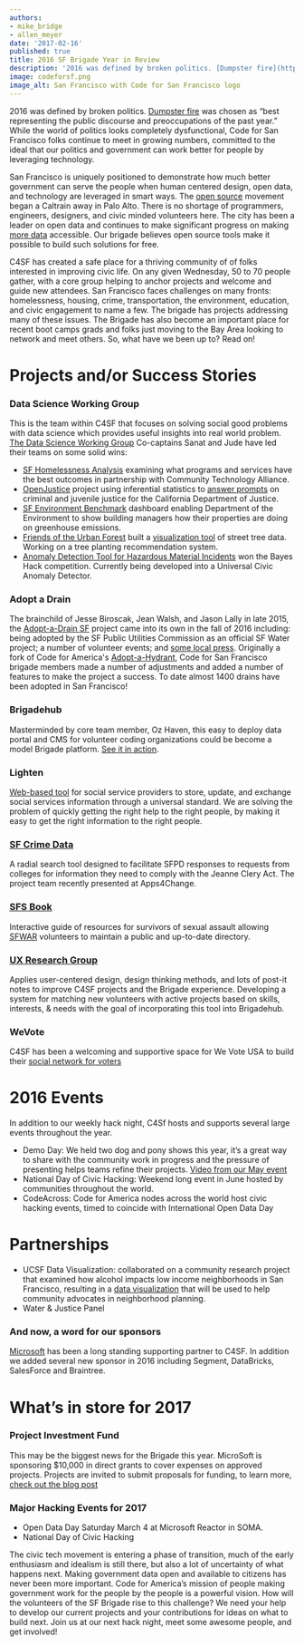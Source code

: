 ```yaml
---
authors:
- mike_bridge
- allen_meyer
date: '2017-02-16'
published: true
title: 2016 SF Brigade Year in Review
description: '2016 was defined by broken politics. [Dumpster fire](http://www.americandialect.org/dumpster-fire-is-2016-american-dialect-society-word-of-the-year) was chosen as “best representing the public discourse and preoccupations of the past year.” While the world of politics looks completely dysfunctional, Code for San Francisco folks continue to meet in growing numbers, committed to the ideal that our politics and government can work better for people by leveraging technology.'
image: codeforsf.png
image_alt: San Francisco with Code for San Francisco logo
---
```


2016 was defined by broken politics. [Dumpster fire](http://www.americandialect.org/dumpster-fire-is-2016-american-dialect-society-word-of-the-year) was chosen as “best representing the public discourse and preoccupations of the past year.” While the world of politics looks completely dysfunctional, Code for San Francisco folks continue to meet in growing numbers, committed to the ideal that our politics and government can work better for people by leveraging technology.

San Francisco is uniquely positioned to demonstrate how much better government can serve the people when human centered design, open data, and technology are leveraged in smart ways. The [open source](https://opensource.org/history) movement began a Caltrain away in Palo Alto. There is no shortage of programmers, engineers, designers, and civic minded volunteers here. The city has been a leader on open data and continues to make significant progress on making [more data](https://datasf.org/) accessible. Our brigade believes open source tools make it possible to build such solutions for free.

C4SF has created a safe place for a thriving community of of folks interested in improving civic life. On any given Wednesday, 50 to 70 people gather, with a core group helping to anchor projects and welcome and guide new attendees. San Francisco faces challenges on many fronts: homelessness, housing, crime, transportation, the environment, education, and civic engagement to name a few. The brigade has projects addressing many of these issues. The Brigade has also become an important place for recent boot camps grads and folks just moving to the Bay Area looking to network and meet others. So, what have we been up to? Read on! 

# Projects and/or Success Stories

### Data Science Working Group
This is the team within C4SF that focuses on solving social good problems with data science which provides useful insights into real world problem. [The Data Science Working Group](http://datascience.codeforsanfrancisco.org/) Co-captains Sanat and Jude have led their teams on some solid wins: 
* [SF Homelessness Analysis](http://datascience.codeforsanfrancisco.org/project/sf-homelessness-analysis/) examining what programs and services have the best outcomes in partnership with Community Technology Alliance.
* [OpenJustice](https://openjustice.doj.ca.gov/) project using inferential statistics to [answer prompts](http://datascience.codeforsanfrancisco.org/project/ca-doj-openjustice-hypothesis-testing-predictive-modeling/) on criminal and juvenile justice for the California Department of Justice.
* [SF Environment Benchmark](http://datascience.codeforsanfrancisco.org/project/sf-environment-benchmark/) dashboard enabling Department of the Environment to show building managers how their properties are doing on greenhouse emissions.
* [Friends of the Urban Forest](https://www.fuf.net/) built a [visualization tool](http://datascience.codeforsanfrancisco.org/project/friends-of-the-urban-forest-street-tree-viz/) of street tree data. Working on a tree planting recommendation system.
* [Anomaly Detection Tool for Hazardous Material Incidents](https://judec.shinyapps.io/shiny_anomaly_detection/)  won the Bayes Hack competition. Currently being developed into a Universal Civic Anomaly Detector.

### Adopt a Drain
The brainchild of Jesse Biroscak, Jean Walsh, and Jason Lally in late 2015, the [Adopt-a-Drain SF](https://adoptadrain.sfwater.org/) project came into its own in the fall of 2016 including: being adopted by the SF Public Utilities Commission as an official SF Water project; a number of volunteer events; and [some local press](http://hoodline.com/2016/11/the-great-leaf-catcher-puuurple-drainnnn-san-francisco-residents-adopt-drains-to-prevent-flooding). Originally a fork of Code for America's [Adopt-a-Hydrant](https://www.codeforamerica.org/products/adopt-a-hydrant/), Code for San Francisco brigade members made a number of adjustments and added a number of features to make the project a success. To date almost 1400 drains have been adopted in San Francisco!

### Brigadehub 
Masterminded by core team member, Oz Haven, this easy to deploy data portal and CMS for volunteer coding organizations could be become a model Brigade platform. [See it in action]( http://codeforsanfrancisco.org/).

### Lighten
[Web-based tool](http://codeforsanfrancisco.org/projects/Lighten) for social service providers to store, update, and exchange social services information through a universal standard. We are solving the problem of quickly getting the right help to the right people, by making it easy to get the right information to the right people.

### [SF Crime Data](http://codeforsanfrancisco.org/projects/SF-Crime-Data) 
A radial search tool designed to facilitate SFPD responses to requests from colleges for information they need to comply with the Jeanne Clery Act. The project team recently presented at Apps4Change.

### [SFS Book](http://codeforsanfrancisco.org/projects/SFS-Book)
Interactive guide of resources for survivors of sexual assault allowing [SFWAR](http://sfwar.org/about.html) volunteers to maintain a public and up-to-date directory.

### [UX Research Group](http://codeforsanfrancisco.org/projects/User-Research-Working-Group)
Applies user-centered design, design thinking methods, and lots of post-it notes to improve C4SF projects and the Brigade experience. Developing a system for matching new volunteers with active projects based on skills, interests, & needs with the goal of incorporating this tool into Brigadehub.

### WeVote 
C4SF has been a welcoming and supportive space for We Vote USA to build their [social network for voters]( http://www.wevoteusa.org/)

# 2016 Events
In addition to our weekly hack night, C4Sf hosts and supports several large events throughout the year.
* Demo Day: We held two dog and pony shows this year, it’s a great way to share with the community work in progress and the pressure of presenting helps teams refine their projects. [Video from our May event]( https://www.youtube.com/playlist?list=PLtMOjE6qfBWjnI_Vm80ZKoT4Ap5drMCfv)
* National Day of Civic Hacking: Weekend long event in June hosted by communities throughout the world.
* CodeAcross: Code for America nodes across the world host civic hacking events, timed to coincide with International Open Data Day

# Partnerships
* UCSF Data Visualization: collaborated on a community research project that examined how alcohol impacts low income neighborhoods in San Francisco, resulting in a [data visualization](http://codeforsanfrancisco.org/blog/post/VR-Data-Visualization-A-New-Way-to-Address-Community-Issues) that will be used to help community advocates in neighborhood planning.
* Water & Justice Panel

### And now, a word for our sponsors
[Microsoft](https://blogs.microsoft.com/bayarea/) has been a long standing supporting partner to C4SF. In addition we added several new sponsor in 2016 including Segment, DataBricks, SalesForce and Braintree. 

# What’s in store for 2017

### Project Investment Fund
This may be the biggest news for the Brigade this year. MicroSoft is sponsoring $10,000 in direct grants to cover expenses on approved projects. Projects are invited to submit proposals for funding, to learn more, [check out the blog post](http://codeforsanfrancisco.org/blog/post/Project-Investment-Fund-Launches)

### Major Hacking Events for 2017
* Open Data Day Saturday March 4 at Microsoft Reactor in SOMA.
* National Day of Civic Hacking

The civic tech movement is entering a phase of transition, much of the early enthusiasm and idealism is still there, but also a lot of uncertainty of what happens next. Making government data open and available to citizens has never been more important. Code for America’s mission of people making government work for the people by the people is a powerful vision. How will the volunteers of the SF Brigade rise to this challenge? We need your help to develop our current projects and your contributions for ideas on what to build next. Join us at our next hack night, meet some awesome people, and get involved!
